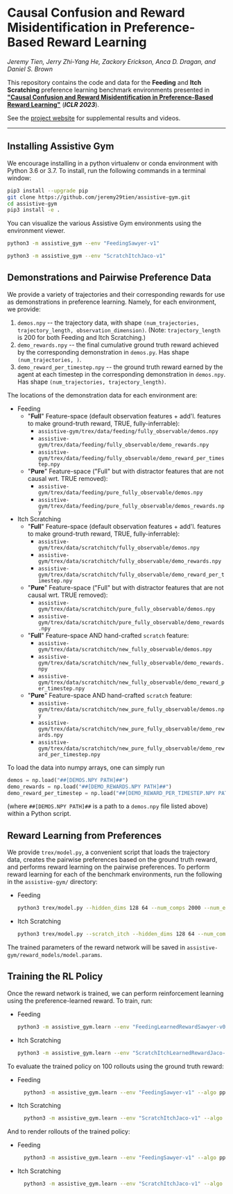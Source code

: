 # Causal Confusion and Reward Misidentification in Preference-Based Reward Learning
_Jeremy Tien, Jerry Zhi-Yang He, Zackory Erickson, Anca D. Dragan, and Daniel S. Brown_

This repository contains the code and data for the **Feeding** and **Itch Scratching** preference learning benchmark environments presented in [**"Causal Confusion and Reward Misidentification in Preference-Based Reward Learning"**](https://openreview.net/pdf?id=R0Xxvr_X3ZA) (**_ICLR 2023_**). 

See the [project website](https://sites.google.com/view/causal-reward-confusion) for supplemental results and videos.
***

## Installing Assistive Gym
We encourage installing in a python virtualenv or conda environment with Python 3.6 or 3.7.
To install, run the following commands in a terminal window: 
```bash
pip3 install --upgrade pip
git clone https://github.com/jeremy29tien/assistive-gym.git
cd assistive-gym
pip3 install -e .
```

You can visualize the various Assistive Gym environments using the environment viewer.  
```bash
python3 -m assistive_gym --env "FeedingSawyer-v1"
```
```bash
python3 -m assistive_gym --env "ScratchItchJaco-v1"
```


## Demonstrations and Pairwise Preference Data
We provide a variety of trajectories and their corresponding rewards for use as demonstrations in preference learning.
Namely, for each environment, we provide:
1. `demos.npy` -- the trajectory data, with shape `(num_trajectories, trajectory_length, observation_dimension)`. (Note: `trajectory_length` is 200 for both Feeding and Itch Scratching.) 
2. `demo_rewards.npy` -- the final cumulative ground truth reward achieved by the corresponding demonstration in `demos.py`. Has shape `(num_trajectories, )`. 
3. `demo_reward_per_timestep.npy` -- the ground truth reward earned by the agent at each timestep in the corresponding demonstration in `demos.npy`. Has shape `(num_trajectories, trajectory_length)`.

The locations of the demonstration data for each environment are:
- Feeding
    - "**Full**" Feature-space (default observation features + add'l. features to make ground-truth reward, TRUE, fully-inferrable): 
        - `assistive-gym/trex/data/feeding/fully_observable/demos.npy`
        - `assistive-gym/trex/data/feeding/fully_observable/demo_rewards.npy`
        - `assistive-gym/trex/data/feeding/fully_observable/demo_reward_per_timestep.npy`
    - "**Pure**" Feature-space ("Full" but with distractor features that are not causal wrt. TRUE removed): 
        - `assistive-gym/trex/data/feeding/pure_fully_observable/demos.npy`
        - `assistive-gym/trex/data/feeding/pure_fully_observable/demos_rewards.npy`
- Itch Scratching
    - "**Full**" Feature-space (default observation features + add'l. features to make ground-truth reward, TRUE, fully-inferrable): 
        - `assistive-gym/trex/data/scratchitch/fully_observable/demos.npy`
        - `assistive-gym/trex/data/scratchitch/fully_observable/demo_rewards.npy`
        - `assistive-gym/trex/data/scratchitch/fully_observable/demo_reward_per_timestep.npy`
    - "**Pure**" Feature-space ("Full" but with distractor features that are not causal wrt. TRUE removed): 
        - `assistive-gym/trex/data/scratchitch/pure_fully_observable/demos.npy`
        - `assistive-gym/trex/data/scratchitch/pure_fully_observable/demo_rewards.npy`
    - "**Full**" Feature-space AND hand-crafted `scratch` feature: 
        - `assistive-gym/trex/data/scratchitch/new_fully_observable/demos.npy`
        - `assistive-gym/trex/data/scratchitch/new_fully_observable/demo_rewards.npy`
        - `assistive-gym/trex/data/scratchitch/new_fully_observable/demo_reward_per_timestep.npy`
    - "**Pure**" Feature-space AND hand-crafted `scratch` feature: 
        - `assistive-gym/trex/data/scratchitch/new_pure_fully_observable/demos.npy`
        - `assistive-gym/trex/data/scratchitch/new_pure_fully_observable/demo_rewards.npy`
        - `assistive-gym/trex/data/scratchitch/new_pure_fully_observable/demo_reward_per_timestep.npy`


To load the data into numpy arrays, one can simply run
```python
demos = np.load("##[DEMOS.NPY PATH]##")
demo_rewards = np.load("##[DEMO_REWARDS.NPY PATH]##")
demo_reward_per_timestep = np.load("##[DEMO_REWARD_PER_TIMESTEP.NPY PATH]##")
```
(where `##[DEMOS.NPY PATH]##` is a path to a `demos.npy` file listed above) within a Python script. 


## Reward Learning from Preferences
We provide `trex/model.py`, a convenient script that loads the trajectory data, creates the pairwise preferences based on the ground truth reward, and performs reward learning on the pairwise preferences. 
To perform reward learning for each of the benchmark environments, run the following in the `assistive-gym/` directory:
- Feeding
    ```bash
    python3 trex/model.py --hidden_dims 128 64 --num_comps 2000 --num_epochs 100 --patience 10 --lr 0.01 --weight_decay 0.01 --seed 0 --reward_model_path ./reward_models/model.params
    ```
- Itch Scratching
    ```bash
    python3 trex/model.py --scratch_itch --hidden_dims 128 64 --num_comps 2000 --num_epochs 100 --patience 10 --lr 0.01 --weight_decay 0.01 --seed $seed --reward_model_path ./reward_models/model.params
    ```
The trained parameters of the reward network will be saved in `assistive-gym/reward_models/model.params`.


## Training the RL Policy
Once the reward network is trained, we can perform reinforcement learning using the preference-learned reward. 
To train, run:
- Feeding
    ```bash
    python3 -m assistive_gym.learn --env "FeedingLearnedRewardSawyer-v0" --algo ppo --seed $seed --train --train-timesteps 1000000 --reward-net-path ./reward_models/model.params --save-dir ./trained_policies/
    ```
- Itch Scratching
    ```bash
    python3 -m assistive_gym.learn --env "ScratchItchLearnedRewardJaco-v0" --algo ppo --seed $seed --train --train-timesteps 1000000 --reward-net-path $reward_model_path --save-dir ./trained_policies/
    ```
 
To evaluate the trained policy on 100 rollouts using the ground truth reward:
- Feeding
    ```bash
      python3 -m assistive_gym.learn --env "FeedingSawyer-v1" --algo ppo --evaluate --eval-episodes 100 --seed 3 --verbose --load-policy-path ./trained_policies/ppo/FeedingLearnedRewardSawyer-v0/checkpoint_000053/checkpoint-53
    ```
- Itch Scratching
    ```bash
      python3 -m assistive_gym.learn --env "ScratchItchJaco-v1" --algo ppo --evaluate --eval-episodes 100 --seed 3 --verbose --load-policy-path ./trained_policies/ppo/ScratchItchLearnedRewardJaco-v0/checkpoint_000053/checkpoint-53
    ```

And to render rollouts of the trained policy:
- Feeding
    ```bash
      python3 -m assistive_gym.learn --env "FeedingSawyer-v1" --algo ppo --render --render-episodes 3 --seed 3 --load-policy-path ./trained_policies/ppo/FeedingLearnedRewardSawyer-v0/checkpoint_000053/checkpoint-53
    ```
- Itch Scratching
    ```bash
      python3 -m assistive_gym.learn --env "ScratchItchJaco-v1" --algo ppo --render --render-episodes 3 --seed 3 --load-policy-path ./trained_policies/ppo/ScratchItchLearnedRewardJaco-v0/checkpoint_000053/checkpoint-53
    ```
